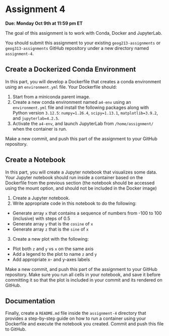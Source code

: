 # Assignment 4


**Due: Monday Oct 9th at 11:59 pm ET**

The goal of this assignment is to work with Conda, Docker and JupyterLab. 

You should submit this assignment to your existing `geog213-assignments` or `geog313-assignments` GitHub repository under a new directory named `assignment-4`.

## Create a Dockerized Conda Environment 
In this part, you will develop a Dockerfile that creates a conda environment using an `environment.yml` file. Your Dockerfile should:

1. Start from a miniconda parent image.
1. Create a new conda environment named `a4-env` using an `environment.yml` file and install the following packages along with Python version `3.12.5`: `numpy=1.26.4`, `scipy=1.13.1`, `matplotlib=3.9.2`, and `jupyterlab=4.2.5`.
1. Activate the `a4-env`, and launch JupyterLab from `/home/assignment/` when the container is run. 

Make a new commit, and push this part of the assignment to your GitHub repository. 

## Create a Notebook
In this part, you will create a Jupyter notebook that visualizes some data. Your Jupyter notebook should run inside a container based on the Dockerfile from the previous section (the notebook should be accessed using the mount option, and should not be included in the Docker image)

1. Create a Jupyter notebook.
2. Write appropriate code in this notebook to do the following:
  - Generate array `x` that contains a sequence of numbers from -100 to 100 (inclusive) with steps of 0.5
  - Generate array `y` that is the `cosine` of `x`
  - Generate array `z` that is the `sine` of `x`
3. Create a new plot with the following:
  - Plot both `z` and `y` vs `x` on the same axis
  - Add a legend to the plot to name `z` and `y`
  - Add appropriate x- and y-axes labels

Make a new commit, and push this part of the assignment to your GitHub repository. Make sure you run all cells in your notebook, and save it before committing it so that the plot is included in your commit and its rendered on GitHub.

## Documentation

Finally, create a `README.md` file inside the `assignment-4` directory that provides a step-by-step guide on how to run a container using your Dockerfile and execute the notebook you created. Commit and push this file to GitHub. 

<p>&nbsp;</p>